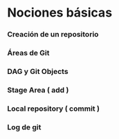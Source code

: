 # Nociones básicas

### Creación de un repositorio
### Áreas de Git
### DAG y Git Objects
### Stage Area ( add )
### Local repository ( commit )
### Log de git
